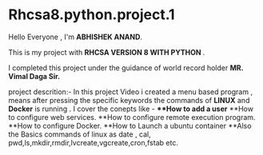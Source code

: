 # Rhcsa8.python.project.1

Hello Everyone , I'm <b>ABHISHEK ANAND</b>.

This is my project with <b>RHCSA VERSION 8 WITH PYTHON </b>.

I completed this project under the guidance of world record holder <b> MR. Vimal Daga Sir.</b>

project descrition:-</b>
                    In this project Video i created a menu based program , means after pressing the specific keywords the commands of <b>LINUX</b> and <b>Docker</b> is running .
                    I cover the conepts like -</b>
                                          <b>  **How to add a user</b>
                                            **How to configure web services.</b>
                                            **How to configure remote execution program.</b>
                                            **How to configure Docker.</b>
                                            **How to Launch a ubuntu container </b>
                                            **Also the Basics commands of linux as date , cal, pwd,ls,mkdir,rmdir,lvcreate,vgcreate,cron,fstab etc.</b>
                                            
                                        
